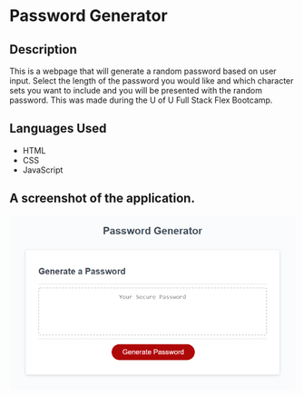 # Password Generator

## Description

This is a webpage that will generate a random password based on user input. Select the length of the password you would like and which character sets you want to include and you will be presented with the random password. This was made during the U of U Full Stack Flex Bootcamp. 

## Languages Used

* HTML
* CSS
* JavaScript

## A screenshot of the application.

![Screen shot of the password generator](https://github.com/Thenlie/password-generator/blob/main/assets/images/screenshot.PNG)
